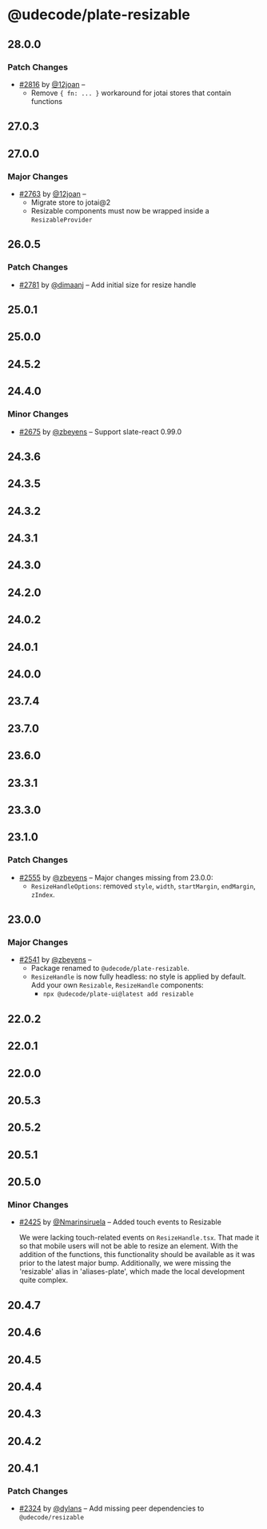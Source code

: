 # @udecode/plate-resizable

## 28.0.0

### Patch Changes

- [#2816](https://github.com/udecode/plate/pull/2816) by [@12joan](https://github.com/12joan) –
  - Remove `{ fn: ... }` workaround for jotai stores that contain functions

## 27.0.3

## 27.0.0

### Major Changes

- [#2763](https://github.com/udecode/plate/pull/2763) by [@12joan](https://github.com/12joan) –
  - Migrate store to jotai@2
  - Resizable components must now be wrapped inside a `ResizableProvider`

## 26.0.5

### Patch Changes

- [#2781](https://github.com/udecode/plate/pull/2781) by [@dimaanj](https://github.com/dimaanj) – Add initial size for resize handle

## 25.0.1

## 25.0.0

## 24.5.2

## 24.4.0

### Minor Changes

- [#2675](https://github.com/udecode/plate/pull/2675) by [@zbeyens](https://github.com/zbeyens) – Support slate-react 0.99.0

## 24.3.6

## 24.3.5

## 24.3.2

## 24.3.1

## 24.3.0

## 24.2.0

## 24.0.2

## 24.0.1

## 24.0.0

## 23.7.4

## 23.7.0

## 23.6.0

## 23.3.1

## 23.3.0

## 23.1.0

### Patch Changes

- [#2555](https://github.com/udecode/plate/pull/2555) by [@zbeyens](https://github.com/zbeyens) – Major changes missing from 23.0.0:
  - `ResizeHandleOptions`: removed `style`, `width`, `startMargin`, `endMargin`, `zIndex`.

## 23.0.0

### Major Changes

- [#2541](https://github.com/udecode/plate/pull/2541) by [@zbeyens](https://github.com/zbeyens) –
  - Package renamed to `@udecode/plate-resizable`.
  - `ResizeHandle` is now fully headless: no style is applied by default. Add your own `Resizable`, `ResizeHandle` components:
    - `npx @udecode/plate-ui@latest add resizable`

## 22.0.2

## 22.0.1

## 22.0.0

## 20.5.3

## 20.5.2

## 20.5.1

## 20.5.0

### Minor Changes

- [#2425](https://github.com/udecode/plate/pull/2425) by [@Nmarinsiruela](https://github.com/Nmarinsiruela) – Added touch events to Resizable

  We were lacking touch-related events on `ResizeHandle.tsx`. That made it so that mobile users will not be able to resize an element.
  With the addition of the functions, this functionality should be available as it was prior to the latest major bump.
  Additionally, we were missing the 'resizable' alias in 'aliases-plate', which made the local development quite complex.

## 20.4.7

## 20.4.6

## 20.4.5

## 20.4.4

## 20.4.3

## 20.4.2

## 20.4.1

### Patch Changes

- [#2324](https://github.com/udecode/plate/pull/2324) by [@dylans](https://github.com/dylans) – Add missing peer dependencies to `@udecode/resizable`
